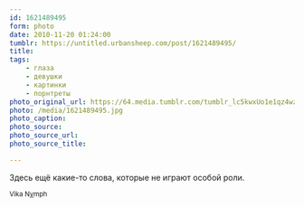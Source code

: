 ```yaml
---
id: 1621489495
form: photo
date: 2010-11-20 01:24:00
tumblr: https://untitled.urbansheep.com/post/1621489495/
title:
tags:
    - глаза
    - девушки
    - картинки
    - порнтреты
photo_original_url: https://64.media.tumblr.com/tumblr_lc5kwxUo1e1qz4wzio1_1280.jpg
photo: /media/1621489495.jpg
photo_caption: 
photo_source:
photo_source_url:
photo_source_title:

---
```


<p>Здесь ещё какие-то слова, которые не играют особой роли.</p>

<p><small>Vika N<a href="http://www.heartbreakers.info/HC162/" style="padding:0;margin:0;background-color:transparent;">y</a>mph</small></p>
